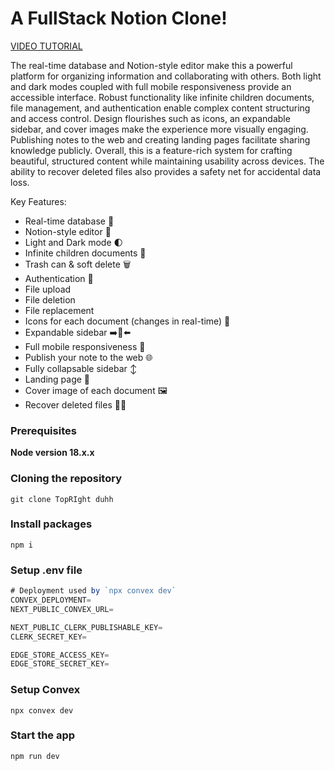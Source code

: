 # A FullStack Notion Clone!

[VIDEO TUTORIAL](https://www.youtube.com/watch?v=ZbX4Ok9YX94)


The real-time database and Notion-style editor make this a powerful platform for organizing information and collaborating with others. Both light and dark modes coupled with full mobile responsiveness provide an accessible interface. Robust functionality like infinite children documents, file management, and authentication enable complex content structuring and access control. Design flourishes such as icons, an expandable sidebar, and cover images make the experience more visually engaging. Publishing notes to the web and creating landing pages facilitate sharing knowledge publicly. Overall, this is a feature-rich system for crafting beautiful, structured content while maintaining usability across devices. The ability to recover deleted files also provides a safety net for accidental data loss.

Key Features:

- Real-time database  🔗 
- Notion-style editor 📝 
- Light and Dark mode 🌓
- Infinite children documents 🌲
- Trash can & soft delete 🗑️
- Authentication 🔐 
- File upload
- File deletion
- File replacement
- Icons for each document (changes in real-time) 🌠
- Expandable sidebar ➡️🔀⬅️
- Full mobile responsiveness 📱
- Publish your note to the web 🌐
- Fully collapsable sidebar ↕️
- Landing page 🛬
- Cover image of each document 🖼️
- Recover deleted files 🔄📄

### Prerequisites

**Node version 18.x.x**

### Cloning the repository

```shell
git clone TopRIght duhh
```

### Install packages

```shell
npm i
```

### Setup .env file


```js
# Deployment used by `npx convex dev`
CONVEX_DEPLOYMENT=
NEXT_PUBLIC_CONVEX_URL=

NEXT_PUBLIC_CLERK_PUBLISHABLE_KEY=
CLERK_SECRET_KEY=

EDGE_STORE_ACCESS_KEY=
EDGE_STORE_SECRET_KEY=
```

### Setup Convex

```shell
npx convex dev

```

### Start the app

```shell
npm run dev
```
